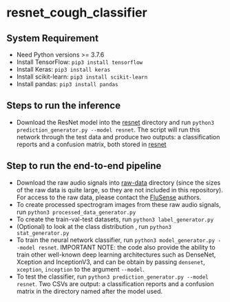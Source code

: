 # resnet_cough_classifier

## System Requirement

* Need Python versions >= 3.7.6
* Install TensorFlow: ```pip3 install tensorflow```
* Install Keras: ```pip3 install keras```
* Install scikit-learn: ```pip3 install scikit-learn```
* Install pandas: ```pip3 install pandas```

## Steps to run the inference

* Download the ResNet model into the [resnet](./resnet/) directory and run ```python3 prediction_generator.py --model resnet```. The script will run this network through the test data and produce two outputs: a classification reports and a confusion matrix, both stored in [resnet](./resnet/)

## Step to run the end-to-end pipeline

* Download the raw audio signals into [raw-data](./raw-data/) directory (since the sizes of the raw data is quite large, so they are not included in this repository). For access to the raw data, please contact the [FluSense](https://github.com/Forsad/FluSense-data) authors.
* To create processed spectrogram images from these raw audio signals, run ```python3 processed_data_generator.py```
* To create the train-val-test datasets, run ```python3 label_generator.py```
* (Optional) to look at the class distribution , run ```python3 stat_generator.py```
* To train the neural network classifier, run ```python3 model_generator.py --model resnet```. IMPORTANT NOTE: the code also provide the ability to train other well-known deep learning architectures such as DenseNet, Xception and InceptionV3, and can be obtain by passing ```densenet```, ```xception```, ```inception``` to the argument ```--model```.
* To test the classifier, run ```python3 prediction_generator.py --model resnet```. Two CSVs are output: a classification reports and a confusion matrix in the directory named after the model used.